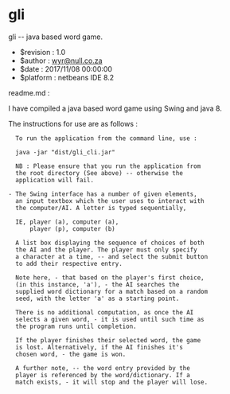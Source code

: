 # gli
gli -- java based word game.

 - $revision : 1.0
 - $author   : wyr@null.co.za
 - $date     : 2017/11/08 00:00:00
 - $platform : netbeans IDE 8.2

readme.md : 

I have compiled a java based word game using Swing and java 8.

The instructions for use are as follows :

      To run the application from the command line, use :

      java -jar "dist/gli_cli.jar"
      
      NB : Please ensure that you run the application from
      the root directory (See above) -- otherwise the
      application will fail. 

    - The Swing interface has a number of given elements,
      an input textbox which the user uses to interact with
      the computer/AI. A letter is typed sequentially,

      IE, player (a), computer (a), 
          player (p), computer (b)

      A list box displaying the sequence of choices of both
      the AI and the player. The player must only specify
      a character at a time, -- and select the submit button
      to add their respective entry.

      Note here, - that based on the player's first choice,
      (in this instance, 'a'), - the AI searches the
      supplied word dictionary for a match based on a random
      seed, with the letter 'a' as a starting point. 

      There is no additional computation, as once the AI
      selects a given word, - it is used until such time as
      the program runs until completion.

      If the player finishes their selected word, the game
      is lost. Alternatively, if the AI finishes it's
      chosen word, - the game is won.

      A further note, -- the word entry provided by the
      player is referenced by the word/dictionary. If a
      match exists, - it will stop and the player will lose.
      

